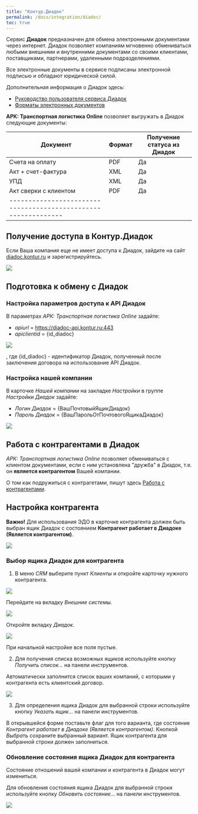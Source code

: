 ```yaml
---
title: "Контур.Диадок"
permalink: /docs/integration/diadoc/
toc: true
---
```


Сервис **Диадок** предназначен для обмена электронными документами через интернет.
Диадок позволяет компаниям мгновенно обмениваться любыми внешними и внутренними документами со своими клиентами,
поставщиками, партнерами, удаленными подразделениями.

Все электронные документы в сервисе подписаны электронной подписью и обладают юридической силой.

Дополнительная информация о Диадок здесь:
  - [Руководство пользователя сервиса Диадок](https://wiki.diadoc.ru/pages/viewpage.action?pageId=720902)
  - [Форматы электронных документов](https://www.diadoc.ru/docs)


**АРК: Транспортная логистика Online** позволяет выгружать в Диадок следующие документы:

| Документ              | Формат | Получение статуса из Диадок |
| --------------------- | ------ | --------------------------- |
| Счета на оплату       | PDF    | Да                          |
| Акт + счет-фактура    | XML    | Да                          |
| УПД                   | XML    | Да                          |
| Акт сверки с клиентом | PDF    | Да                          |
|--------------------------------------------------------------|

## Получение доступа в Контур.Диадок
Если Ваша компания еще не имеет доступа к Диадок, зайдите на сайт [diadoc.kontur.ru](https://diadoc.kontur.ru)
и зарегистрируйтесь.

![](../../images/diadoc_contour.png)

## Подготовка к обмену с Диадок

### Настройка параметров доступа к API Диадок
В параметрах *АРК: Транспортная логистика Online* задайте:
  - *apiurl* = https://diadoc-api.kontur.ru:443
  - *apiclientid* = {id_diadoc}

![](../../images/diadoc_arc.png)

, где {id_diadoc} - идентификатор Диадок, полученный после заключения договора на использование API Диадок.

### Настройка нашей компании
В карточке *Нашей компании* на закладке *Настройки* в группе *Настройки Диадок* задайте:
  - *Логин Диадок* = {ВашПочтовыйЯщикДиадок}
  - *Пароль Диадок* = {ВашПарольОтПочтовогоЯщикаДиадок}

![](../../images/diadoc_password.png)   

## Работа с контрагентами в Диадок
*АРК: Транспортная логистика Online* позволяет обмениваться с клиентом документами,
если с ним установлена "дружба" в Диадок, т.е. он **является контрагентом** Вашей компании.

О том как подружиться с контрагетами, пишут здесь
[Работа с контрагентами](https://wiki.diadoc.ru/pages/viewpage.action?pageId=1146921).

## Настройка контрагента
**Важно!** Для использования ЭДО в карточке контрагента должен быть выбран ящик
Диадок с состоянием **Контрагент работает в Диадоке (Является контрагентом)**.

![](../../images/diadoc_counterparty.png)   

### Выбор ящика Диадок для контрагента
1) В меню *CRM* выберите пункт *Клиенты* и откройте карточку нужного контрагента.

![](../../images/diadok1.png)

Перейдите на вкладку *Внешние системы*.

![](../../images/diadok2.png)

Откройте вкладку *Диадок*.

![](../../images/diadok3.png)

При начальной настройке все поля пустые.

2) Для получения списка возможных ящиков используйте кнопку *Получить список...* на панели инструментов.

Автоматически заполнится список ваших компаний, с которыми у контрагента есть клиентский договор.

![](../../images/diadok4.png)

3) Для определения ящика Диадок для выбранной строки используйте кнопку *Указать ящик...* на панели инструментов.

В открывшейся форме поставьте флаг для того варианта, где состояние *Контрагент работает в Диадоке (Является контрагентом)*.
Кнопкой *Выбрать* сохраните выбранный вариант. Ящик контрагента для выбранной строки должен заполниться.

### Обновление состояния ящика Диадок для контрагента
Состояние отношений вашей компании и контрагента в Диадок могут измениться.

Для обновления состояния ящика Диадок для выбранной строки используйте кнопку *Обновить состояние...* на панели инструментов.

![](../../images/diadok5.png)
